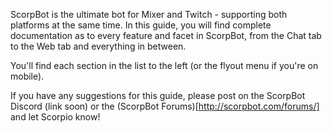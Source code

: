 ScorpBot is the ultimate bot for Mixer and Twitch - supporting both platforms at the same time.
In this guide, you will find complete documentation as to every feature and facet in ScorpBot,
from the Chat tab to the Web tab and everything in between.

You'll find each section in the list to the left (or the flyout menu if you're on mobile).

If you have any suggestions for this guide, please post on the ScorpBot Discord (link soon) or the (ScorpBot Forums)[http://scorpbot.com/forums/] and let Scorpio know!
